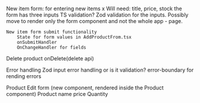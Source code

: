 New item form: for entering new items
    x Will need: title, price, stock
    the form has three inputs
        TS validation?
        Zod validation for the inputs.
    Possibly move to render only the form component and not the whole app - page. 

    New item form submit functionality
        State for form values in AddProductFrom.tsx
        onSubmitHandler
        OnChangeHandler for fields

Delete product
    onDelete(delete api)

Error handling
Zod input error handling or is it validation?
error-boundary for rending errors


Product Edit form (new component, rendered inside the Product component)
    Product name
    price
    Quantity

